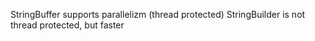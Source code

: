 StringBuffer supports parallelizm (thread protected)
StringBuilder is not thread protected, but faster
